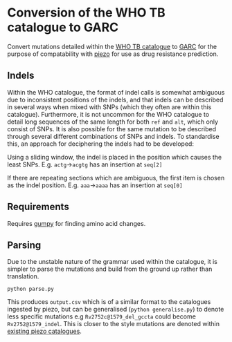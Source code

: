 # Conversion of the WHO TB catalogue to GARC
Convert mutations detailed within the [WHO TB catalogue](https://www.who.int/publications/i/item/9789240028173 "WHO TB catalogue") to [GARC](https://fowlerlab.org/?p=5642 "GARC") for the purpose of compatability with [piezo](https://github.com/oxfordmmm/piezo "piezo") for use as drug resistance prediction.

## Indels
Within the WHO catalogue, the format of indel calls is somewhat ambiguous due to inconsistent positions of the indels, and that indels can be described in several ways when mixed with SNPs (which they often are within this catalogue). Furthermore, it is not uncommon for the WHO catalogue to detail long sequences of the same length for both `ref` and `alt`, which only consist of SNPs. It is also possible for the same mutation to be described through several different combinations of SNPs and indels.
To standardise this, an approach for deciphering the indels had to be developed:

Using a sliding window, the indel is placed in the position which causes the least SNPs. E.g. `actg`->`acgtg` has an insertion at `seq[2]`

If there are repeating sections which are ambiguous, the first item is chosen as the indel position. E.g. `aaa`->`aaaa` has an insertion at `seq[0]`


## Requirements
Requires [gumpy](https://github.com/oxfordmmm/gumpy "gumpy") for finding amino acid changes.

## Parsing
Due to the unstable nature of the grammar used within the catalogue, it is simpler to parse the mutations and build from the ground up rather than translation.
```
python parse.py
```
This produces `output.csv` which is of a similar format to the catalogues ingested by piezo, but can be generalised (`python generalise.py`) to denote less specific mutations e.g `Rv2752c@1579_del_gccta` could become `Rv2752@1579_indel`.
This is closer to the style mutations are denoted within [existing piezo catalogues](https://github.com/oxfordmmm/tuberculosis_amr_catalogues "existing piezo catalogues").
